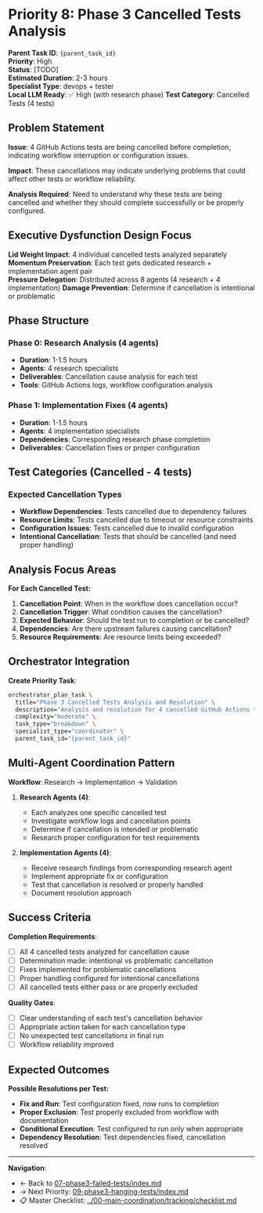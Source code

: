 # Priority 8: Phase 3 Cancelled Tests Analysis

**Parent Task ID**: `{parent_task_id}`  
**Priority**: High  
**Status**: [TODO]  
**Estimated Duration**: 2-3 hours  
**Specialist Type**: devops + tester  
**Local LLM Ready**: ✅ High (with research phase)
**Test Category**: Cancelled Tests (4 tests)

## Problem Statement

**Issue**: 4 GitHub Actions tests are being cancelled before completion, indicating workflow interruption or configuration issues.

**Impact**: These cancellations may indicate underlying problems that could affect other tests or workflow reliability.

**Analysis Required**: Need to understand why these tests are being cancelled and whether they should complete successfully or be properly configured.

## Executive Dysfunction Design Focus

**Lid Weight Impact**: 4 individual cancelled tests analyzed separately  
**Momentum Preservation**: Each test gets dedicated research + implementation agent pair  
**Pressure Delegation**: Distributed across 8 agents (4 research + 4 implementation)
**Damage Prevention**: Determine if cancellation is intentional or problematic

## Phase Structure

### Phase 0: Research Analysis (4 agents)
- **Duration**: 1-1.5 hours
- **Agents**: 4 research specialists
- **Deliverables**: Cancellation cause analysis for each test
- **Tools**: GitHub Actions logs, workflow configuration analysis

### Phase 1: Implementation Fixes (4 agents)  
- **Duration**: 1-1.5 hours
- **Agents**: 4 implementation specialists
- **Dependencies**: Corresponding research phase completion
- **Deliverables**: Cancellation fixes or proper configuration

## Test Categories (Cancelled - 4 tests)

### Expected Cancellation Types
- **Workflow Dependencies**: Tests cancelled due to dependency failures
- **Resource Limits**: Tests cancelled due to timeout or resource constraints
- **Configuration Issues**: Tests cancelled due to invalid configuration
- **Intentional Cancellation**: Tests that should be cancelled (and need proper handling)

## Analysis Focus Areas

**For Each Cancelled Test:**
1. **Cancellation Point**: When in the workflow does cancellation occur?
2. **Cancellation Trigger**: What condition causes the cancellation?
3. **Expected Behavior**: Should the test run to completion or be cancelled?
4. **Dependencies**: Are there upstream failures causing cancellation?
5. **Resource Requirements**: Are resource limits being exceeded?

## Orchestrator Integration

**Create Priority Task**:
```bash
orchestrator_plan_task \
  title="Phase 3 Cancelled Tests Analysis and Resolution" \
  description="Analysis and resolution for 4 cancelled GitHub Actions tests" \
  complexity="moderate" \
  task_type="breakdown" \
  specialist_type="coordinator" \
  parent_task_id="{parent_task_id}"
```

## Multi-Agent Coordination Pattern

**Workflow**: Research → Implementation → Validation

1. **Research Agents (4)**:
   - Each analyzes one specific cancelled test
   - Investigate workflow logs and cancellation points
   - Determine if cancellation is intended or problematic
   - Research proper configuration for test requirements

2. **Implementation Agents (4)**:
   - Receive research findings from corresponding research agent
   - Implement appropriate fix or configuration
   - Test that cancellation is resolved or properly handled
   - Document resolution approach

## Success Criteria

**Completion Requirements**:
- [ ] All 4 cancelled tests analyzed for cancellation cause
- [ ] Determination made: intentional vs problematic cancellation
- [ ] Fixes implemented for problematic cancellations
- [ ] Proper handling configured for intentional cancellations
- [ ] All cancelled tests either pass or are properly excluded

**Quality Gates**:
- [ ] Clear understanding of each test's cancellation behavior
- [ ] Appropriate action taken for each cancellation type
- [ ] No unexpected test cancellations in final run
- [ ] Workflow reliability improved

## Expected Outcomes

**Possible Resolutions per Test:**
- **Fix and Run**: Test configuration fixed, now runs to completion
- **Proper Exclusion**: Test properly excluded from workflow with documentation
- **Conditional Execution**: Test configured to run only when appropriate
- **Dependency Resolution**: Test dependencies fixed, cancellation resolved

---

**Navigation**:
- ← Back to [07-phase3-failed-tests/index.md](../07-phase3-failed-tests/index.md)
- → Next Priority: [09-phase3-hanging-tests/index.md](../09-phase3-hanging-tests/index.md)
- 📋 Master Checklist: [../00-main-coordination/tracking/checklist.md](../00-main-coordination/tracking/checklist.md)